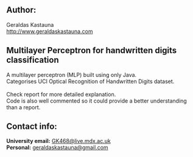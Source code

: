 ## Author:
Geraldas Kastauna\
http://www.geraldaskastauna.com

## Multilayer Perceptron for handwritten digits classification

A multilayer perceptron (MLP) built using only Java.\
Categorises UCI Optical Recognition of Handwritten Digits dataset.\
\
Check report for more detailed explanation.\
Code is also well commented so it could provide a better understanding than a report.

## Contact info:
**University email:** GK468@live.mdx.ac.uk\
**Personal:** geraldaskastauna@gmail.com
